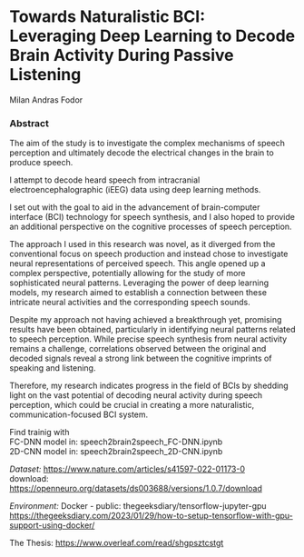 # Towards Naturalistic BCI: Leveraging Deep Learning to Decode Brain Activity During Passive Listening
Milan Andras Fodor


### Abstract

The aim of the study is to investigate the complex mechanisms of speech perception and ultimately decode the electrical changes in the brain to produce speech.

I attempt to decode heard speech from intracranial electroencephalographic (iEEG) data using deep learning methods.

I set out with the goal to aid in the advancement of brain-computer interface (BCI) technology for speech synthesis, and I also hoped to provide an additional perspective on the cognitive processes of speech perception.

The approach I used in this research was novel, as it diverged from the conventional focus on speech production and instead chose to investigate neural representations of perceived speech. This angle opened up a complex perspective, potentially allowing for the study of more sophisticated neural patterns. Leveraging the power of deep learning models, my research aimed to establish a connection between these intricate neural activities and the corresponding speech sounds.

Despite my approach not having achieved a breakthrough yet, promising results have been obtained, particularly in identifying neural patterns related to speech perception. While precise speech synthesis from neural activity remains a challenge, correlations observed between the original and decoded signals reveal a strong link between the cognitive imprints of speaking and listening.

Therefore, my research indicates progress in the field of BCIs by shedding light on the vast potential of decoding neural activity during speech perception, which could be crucial in creating a more naturalistic, communication-focused BCI system.

Find trainig with <br>
FC-DNN model in: speech2brain2speech_FC-DNN.ipynb <br>
2D-CNN model in: speech2brain2speech_2D-CNN.ipynb


*Dataset:*  https://www.nature.com/articles/s41597-022-01173-0  
download: https://openneuro.org/datasets/ds003688/versions/1.0.7/download  


*Environment:*  Docker - public: thegeeksdiary/tensorflow-jupyter-gpu  
https://thegeeksdiary.com/2023/01/29/how-to-setup-tensorflow-with-gpu-support-using-docker/

The Thesis: https://www.overleaf.com/read/shgpsztcstgt
